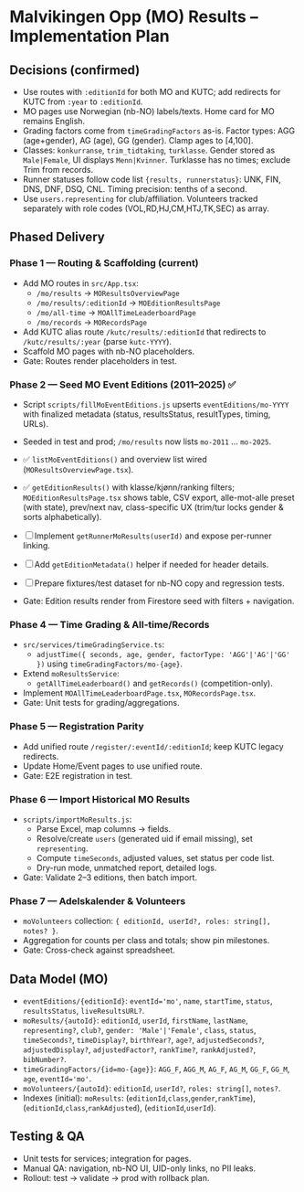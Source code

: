 # Malvikingen Opp (MO) Results – Implementation Plan

## Decisions (confirmed)
- Use routes with `:editionId` for both MO and KUTC; add redirects for KUTC from `:year` to `:editionId`.
- MO pages use Norwegian (nb-NO) labels/texts. Home card for MO remains English.
- Grading factors come from `timeGradingFactors` as-is. Factor types: AGG (age+gender), AG (age), GG (gender). Clamp ages to [4,100].
- Classes: `konkurranse`, `trim_tidtaking`, `turklasse`. Gender stored as `Male|Female`, UI displays `Menn|Kvinner`. Turklasse has no times; exclude Trim from records.
- Runner statuses follow code list `{results, runnerstatus}`: UNK, FIN, DNS, DNF, DSQ, CNL. Timing precision: tenths of a second.
- Use `users.representing` for club/affiliation. Volunteers tracked separately with role codes (VOL,RD,HJ,CM,HTJ,TK,SEC) as array.

## Phased Delivery

### Phase 1 — Routing & Scaffolding (current)
- Add MO routes in `src/App.tsx`:
  - `/mo/results` → `MOResultsOverviewPage`
  - `/mo/results/:editionId` → `MOEditionResultsPage`
  - `/mo/all-time` → `MOAllTimeLeaderboardPage`
  - `/mo/records` → `MORecordsPage`
- Add KUTC alias route `/kutc/results/:editionId` that redirects to `/kutc/results/:year` (parse `kutc-YYYY`).
- Scaffold MO pages with nb-NO placeholders.
- Gate: Routes render placeholders in test.

### Phase 2 — Seed MO Event Editions (2011–2025) ✅
- Script `scripts/fillMoEventEditions.js` upserts `eventEditions/mo-YYYY` with finalized metadata (status, resultsStatus, resultTypes, timing, URLs).
- Seeded in test and prod; `/mo/results` now lists `mo-2011` … `mo-2025`.

- ✅ `listMoEventEditions()` and overview list wired (`MOResultsOverviewPage.tsx`).
- ✅ `getEditionResults()` with klasse/kjønn/ranking filters; `MOEditionResultsPage.tsx` shows table, CSV export, alle-mot-alle preset (with state), prev/next nav, class-specific UX (trim/tur locks gender & sorts alphabetically).
- ☐ Implement `getRunnerMoResults(userId)` and expose per-runner linking.
- ☐ Add `getEditionMetadata()` helper if needed for header details.
- ☐ Prepare fixtures/test dataset for nb-NO copy and regression tests.
- Gate: Edition results render from Firestore seed with filters + navigation.

### Phase 4 — Time Grading & All-time/Records
- `src/services/timeGradingService.ts`:
  - `adjustTime({ seconds, age, gender, factorType: 'AGG'|'AG'|'GG' })` using `timeGradingFactors/mo-{age}`.
- Extend `moResultsService`:
  - `getAllTimeLeaderboard()` and `getRecords()` (competition-only).
- Implement `MOAllTimeLeaderboardPage.tsx`, `MORecordsPage.tsx`.
- Gate: Unit tests for grading/aggregations.

### Phase 5 — Registration Parity
- Add unified route `/register/:eventId/:editionId`; keep KUTC legacy redirects.
- Update Home/Event pages to use unified route.
- Gate: E2E registration in test.

### Phase 6 — Import Historical MO Results
- `scripts/importMoResults.js`:
  - Parse Excel, map columns → fields.
  - Resolve/create `users` (generated uid if email missing), set `representing`.
  - Compute `timeSeconds`, adjusted values, set status per code list.
  - Dry-run mode, unmatched report, detailed logs.
- Gate: Validate 2–3 editions, then batch import.

### Phase 7 — Adelskalender & Volunteers
- `moVolunteers` collection: `{ editionId, userId?, roles: string[], notes? }`.
- Aggregation for counts per class and totals; show pin milestones.
- Gate: Cross-check against spreadsheet.

## Data Model (MO)
- `eventEditions/{editionId}`: `eventId='mo'`, `name`, `startTime`, `status`, `resultsStatus`, `liveResultsURL?`.
- `moResults/{autoId}`: `editionId`, `userId`, `firstName`, `lastName`, `representing?`, `club?`, `gender: 'Male'|'Female'`, `class`, `status`, `timeSeconds?`, `timeDisplay?`, `birthYear?`, `age?`, `adjustedSeconds?`, `adjustedDisplay?`, `adjustedFactor?`, `rankTime?`, `rankAdjusted?`, `bibNumber?`.
- `timeGradingFactors/{id=mo-{age}}`: `AGG_F`, `AGG_M`, `AG_F`, `AG_M`, `GG_F`, `GG_M`, `age`, `eventId='mo'`.
- `moVolunteers/{autoId}`: `editionId`, `userId?`, `roles: string[]`, `notes?`.
- Indexes (initial): `moResults`: (`editionId`,`class`,`gender`,`rankTime`), (`editionId`,`class`,`rankAdjusted`), (`editionId`,`userId`).

## Testing & QA
- Unit tests for services; integration for pages.
- Manual QA: navigation, nb-NO UI, UID-only links, no PII leaks.
- Rollout: test → validate → prod with rollback plan.
